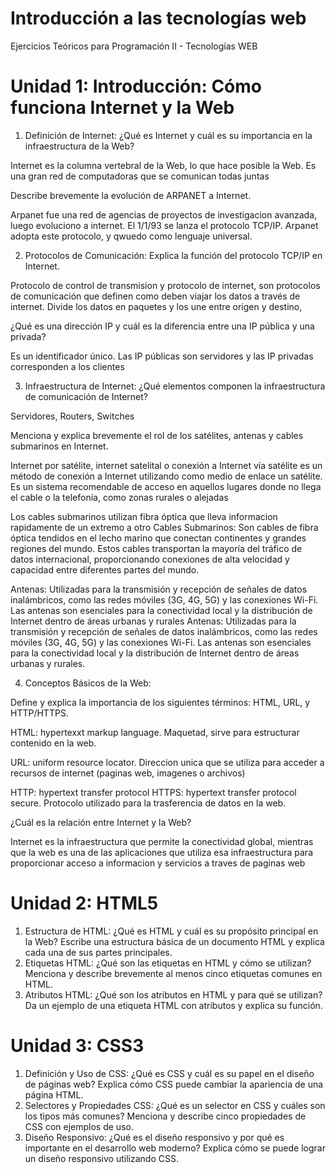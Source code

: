 # Introducción a las tecnologías web

Ejercicios Teóricos para Programación II - Tecnologías WEB

# Unidad 1: Introducción: Cómo funciona Internet y la Web

1. Definición de Internet:
¿Qué es Internet y cuál es su importancia en la infraestructura de la
Web?

Internet es la columna vertebral de la Web, lo que hace posible la Web.
Es una gran red de computadoras que se comunican todas juntas

Describe brevemente la evolución de ARPANET a Internet.

Arpanet fue una red de agencias de proyectos de investigacion avanzada, luego evoluciono
a internet. El 1/1/93 se lanza el protocolo TCP/IP. Arpanet adopta este protocolo, y qwuedo
como lenguaje universal.

2. Protocolos de Comunicación:
Explica la función del protocolo TCP/IP en Internet. 

Protocolo de control de transmision y protocolo de internet, son protocolos de comunicación
que definen como deben viajar los datos a través de internet. Divide los datos en paquetes 
y los une entre origen y destino,

¿Qué es una dirección IP y cuál es la diferencia entre una IP pública y
una privada?

Es un identificador único. Las IP públicas son servidores y las IP privadas corresponden 
a los clientes

3. Infraestructura de Internet:
¿Qué elementos componen la infraestructura de comunicación de
Internet?

Servidores, Routers, Switches

Menciona y explica brevemente el rol de los satélites, antenas y cables
submarinos en Internet.

Internet por satélite, internet satelital o conexión a Internet vía satélite es un 
método de conexión a Internet utilizando como medio de enlace un satélite. Es un sistema 
recomendable de acceso en aquellos lugares donde no llega el cable o la telefonía, 
como zonas rurales o alejadas

Los cables submarinos utilizan fibra óptica que lleva informacion rapidamente de un
extremo a otro
Cables Submarinos: Son cables de fibra óptica tendidos en el lecho marino que conectan 
continentes y grandes regiones del mundo. Estos cables transportan la mayoría del tráfico 
de datos internacional, proporcionando conexiones de alta velocidad y capacidad entre 
diferentes partes del mundo.


Antenas: Utilizadas para la transmisión y recepción de señales de datos inalámbricos, 
como las redes móviles (3G, 4G, 5G) y las conexiones Wi-Fi. Las antenas son esenciales 
para la conectividad local y la distribución de Internet dentro de áreas urbanas y rurales
Antenas: Utilizadas para la transmisión y recepción de señales de datos inalámbricos, 
como las redes móviles (3G, 4G, 5G) y las conexiones Wi-Fi. Las antenas son esenciales 
para la conectividad local y la distribución de Internet dentro de áreas urbanas y 
rurales.


4. Conceptos Básicos de la Web:

Define y explica la importancia de los siguientes términos: HTML, URL,
y HTTP/HTTPS.

HTML: hypertexxt markup language. Maquetad, sirve para estructurar contenido en la web.

URL: uniform resource locator. Direccion unica que se utiliza para acceder a recursos de
internet (paginas web, imagenes o archivos)

HTTP: hypertext transfer protocol 
HTTPS: hypertext transfer protocol secure.
Protocolo utilizado para la trasferencia de datos en la web.

¿Cuál es la relación entre Internet y la Web?

Internet es la infraestructura que permite la conectividad global, mientras que la web
es una de las aplicaciones que utiliza esa infraestructura para proporcionar acceso a 
informacion y servicios a traves de paginas web

# Unidad 2: HTML5

1. Estructura de HTML:
¿Qué es HTML y cuál es su propósito principal en la Web?
Escribe una estructura básica de un documento HTML y explica cada
una de sus partes principales.
2. Etiquetas HTML:
¿Qué son las etiquetas en HTML y cómo se utilizan?
Menciona y describe brevemente al menos cinco etiquetas comunes en
HTML.
3. Atributos HTML:
¿Qué son los atributos en HTML y para qué se utilizan?
Da un ejemplo de una etiqueta HTML con atributos y explica su función.


# Unidad 3: CSS3

1. Definición y Uso de CSS:
¿Qué es CSS y cuál es su papel en el diseño de páginas web?
Explica cómo CSS puede cambiar la apariencia de una página HTML.
2. Selectores y Propiedades CSS:
¿Qué es un selector en CSS y cuáles son los tipos más comunes?
Menciona y describe cinco propiedades de CSS con ejemplos de uso.
3. Diseño Responsivo:
¿Qué es el diseño responsivo y por qué es importante en el desarrollo
web moderno?
Explica cómo se puede lograr un diseño responsivo utilizando CSS.